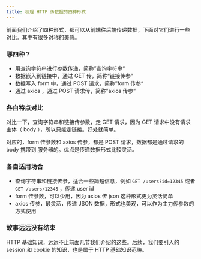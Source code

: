 ```yaml
---
title: 梳理 HTTP 传数据的四种形式
---
```


前面我们介绍了四种形式，都可以从前端往后端传递数据，下面对它们进行一些
对比。其中有很多对称的美感。

### 哪四种？

- 用查询字符串进行参数传递，简称”查询字符串“
- 数据嵌入到链接中，通过 GET 传，简称“链接传参”
- 数据写入 form 中，通过 POST 请求，简称”form 传参“
- 通过 axios ，通过 POST 请求传，简称”axios 传参“

### 各自特点对比

对比一下，查询字符串和链接传参数，走 GET 请求，因为 GET 请求中没有请求主体（ body ），所以只能走链接。好处就简单。

对应的，form 传参数和 axios 传参，都是 POST 请求，数据都是通过请求的 body 携带到
服务器的。优点是传递数据形式比较灵活。

### 各自适用场合

- 查询字符串和链接传参，适合一些简短信息，例如 `GET /users?id=12345` 或者 `GET /users/12345` ，传递 user id
- form 传参数，可以少用，因为 axios 传 json 这种形式更为灵活简单
- axios 传参，最灵活，传递 JSON 数据，形式也美观，可以作为主力传参数的方式使用



### 故事远远没有结束

HTTP 基础知识，远远不止前面几节我们介绍的这些。后续，我们要引入的 session 和 cookie 的知识，也是属于 HTTP 基础知识范畴。
